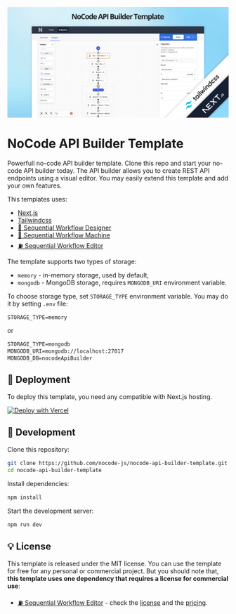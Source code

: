 ![NoCode API Builder Template](.github/template-cover.png)

# NoCode API Builder Template

Powerfull no-code API builder template. Clone this repo and start your no-code API builder today. The API builder allows you to create REST API endpoints using a visual editor. You may easily extend this template and add your own features.

This templates uses:

* [Next.js](https://github.com/vercel/next.js/)
* [Tailwindcss](https://github.com/tailwindlabs/tailwindcss)
* [🌇 Sequential Workflow Designer](https://github.com/nocode-js/sequential-workflow-designer)
* [🚚 Sequential Workflow Machine](https://github.com/nocode-js/sequential-workflow-machine)
* [⛽ Sequential Workflow Editor](https://github.com/nocode-js/sequential-workflow-editor)

The template supports two types of storage:

* `memory` - in-memory storage, used by default,
* `mongodb` - MongoDB storage, requires `MONGODB_URI` environment variable.

To choose storage type, set `STORAGE_TYPE` environment variable. You may do it by setting `.env` file:

```
STORAGE_TYPE=memory
```

or

```
STORAGE_TYPE=mongodb
MONGODB_URI=mongodb://localhost:27017
MONGODB_DB=nocodeApiBuilder
```

## 🚀 Deployment

To deploy this template, you need any compatible with Next.js hosting.

[![Deploy with Vercel](https://vercel.com/button)](https://vercel.com/new/clone?repository-url=https%3A%2F%2Fgithub.com%2Fnocode-js%2Fnocode-api-builder-template&project-name=nocode-api-builder&repository-name=nocode-api-builder&redirect-url=https%3A%2F%2Fnocode-js.com%2Fsequential-workflow-editor%2Fpricing)

## 🔨 Development

Clone this repository:

```bash
git clone https://github.com/nocode-js/nocode-api-builder-template.git
cd nocode-api-builder-template
```

Install dependencies:

```bash
npm install
```

Start the development server:

```bash
npm run dev
```

## 💡 License

This template is released under the MIT license. You can use the template for free for any personal or commercial project. But you should note that, **this template uses one dependency that requires a license for commercial use**:

* [⛽ Sequential Workflow Editor](https://github.com/nocode-js/sequential-workflow-editor) - check the [license](https://nocode-js.com/sequential-workflow-editor/license) and the [pricing](https://nocode-js.com/sequential-workflow-editor/pricing).
